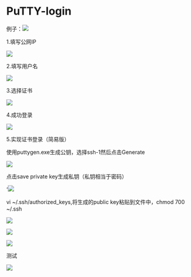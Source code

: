 ﻿# **PuTTY-login**
例子：![](Aspose.Words.bdf30415-5eef-494e-9141-3b94c18b7c8e.001.png)

1.填写公网IP

![](Aspose.Words.bdf30415-5eef-494e-9141-3b94c18b7c8e.002.png)

2.填写用户名

![](Aspose.Words.bdf30415-5eef-494e-9141-3b94c18b7c8e.003.png)

3.选择证书

![](Aspose.Words.bdf30415-5eef-494e-9141-3b94c18b7c8e.002.png)

4.成功登录

![](Aspose.Words.bdf30415-5eef-494e-9141-3b94c18b7c8e.004.png)

5.实现证书登录（简易版）

使用puttygen.exe生成公钥，选择ssh-1然后点击Generate

![](Aspose.Words.bdf30415-5eef-494e-9141-3b94c18b7c8e.005.png)

点击save private key生成私钥（私钥相当于密码）

‘![](Aspose.Words.bdf30415-5eef-494e-9141-3b94c18b7c8e.005.png)

vi ~/.ssh/authorized\_keys,将生成的public key粘贴到文件中，chmod 700 ~/.ssh

![](Aspose.Words.bdf30415-5eef-494e-9141-3b94c18b7c8e.006.png)

![](Aspose.Words.bdf30415-5eef-494e-9141-3b94c18b7c8e.005.png)

![](Aspose.Words.bdf30415-5eef-494e-9141-3b94c18b7c8e.007.png)

测试

![](Aspose.Words.bdf30415-5eef-494e-9141-3b94c18b7c8e.004.png)

